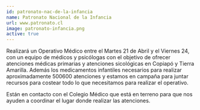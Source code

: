 ```yaml
---
id: patronato-nac-de-la-infancia
name: Patronato Nacional de la Infancia
url: www.patronato.cl
image: patronato-infancia.png
active: true
---
```

Realizará un Operativo Médico entre el Martes 21 de Abril y el Viernes 24, con un equipo de médicos y psicólogas con el objetivo de ofrecer atenciones médicas primarias y atenciones sicológicas en Copiapó y Tierra Amarilla. Además los medicamentos infantiles necesarios para realizar aproximadamente 500­600 atenciones y estamos en campaña para juntar recursos para costear todo lo que necesitamos para realizar el operativo.

Están en contacto con el Colegio Médico que está en terreno para que nos ayuden a coordinar el lugar donde realizar las atenciones.
